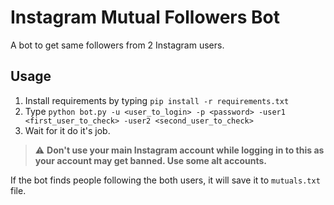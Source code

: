 # Instagram Mutual Followers Bot
 A bot to get same followers from 2 Instagram users.

## Usage
    
1. Install requirements by typing ``pip install -r requirements.txt``
2. Type ``python bot.py -u <user_to_login> -p <password> -user1 <first_user_to_check> -user2 <second_user_to_check>``
3. Wait for it do it's job.

> :warning: **Don't use your main Instagram account while logging in to this as your account may get banned. Use some alt accounts.**

If the bot finds people following the both users, it will save it to ``mutuals.txt`` file.